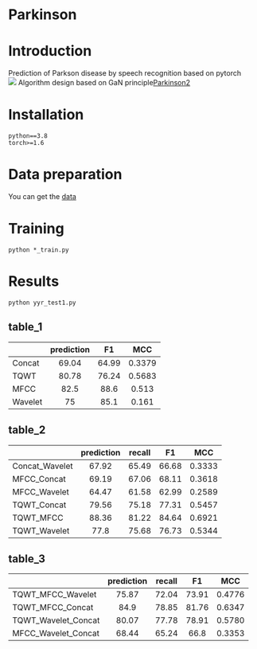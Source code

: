 Parkinson
======
# Introduction<br>
Prediction of Parkson disease by speech recognition based on pytorch<br>
![](https://github.com/TomJackson1205/Parkinson/blob/main/models/framework.png)
Algorithm design based on GaN principle[Parkinson2](https://github.com/Jaker926/Parkinson2)<br>

# Installation
```
python==3.8
torch>=1.6
```
# Data preparation
You can get the [data](https://www.heywhale.com/mw/dataset/5eaa823c366f4d002d73a697/file)
# Training
```
python *_train.py
```

# Results

```
python yyr_test1.py
```
## table_1
|| prediction | F1 | MCC | 
| :--- | :---: | :---: | :---: |
|Concat| 69.04 | 64.99 | 0.3379 |
|TQWT| 80.78 | 76.24 | 0.5683 |
|MFCC| 82.5 | 88.6 | 0.513 |
|Wavelet| 75 | 85.1 | 0.161 |

## table_2
|| prediction | recall | F1 | MCC | 
| :--- | :---: | :---: | :---: | :---: |
|Concat_Wavelet| 67.92 | 65.49 | 66.68 | 0.3333 |
|MFCC_Concat| 69.19 | 67.06 | 68.11 | 0.3618 |
|MFCC_Wavelet| 64.47 | 61.58 | 62.99 | 0.2589 |
|TQWT_Concat| 79.56 | 75.18 | 77.31 | 0.5457 |
|TQWT_MFCC| 88.36 | 81.22 | 84.64 | 0.6921 |
|TQWT_Wavelet| 77.8 | 75.68 | 76.73 | 0.5344 |

## table_3
|| prediction | recall | F1 | MCC | 
| :--- | :---: | :---: | :---: | :---: |
|TQWT_MFCC_Wavelet| 75.87 | 72.04 | 73.91 | 0.4776 |
|TQWT_MFCC_Concat| 84.9 | 78.85 | 81.76 | 0.6347 |
|TQWT_Wavelet_Concat| 80.07 | 77.78 | 78.91 | 0.5780 |
|MFCC_Wavelet_Concat| 68.44 | 65.24 | 66.8 | 0.3353 |

